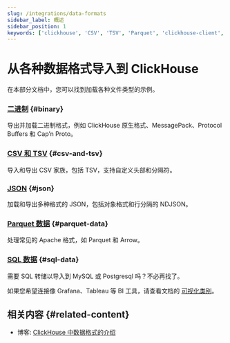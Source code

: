```yaml
---
slug: /integrations/data-formats
sidebar_label: 概述
sidebar_position: 1
keywords: ['clickhouse', 'CSV', 'TSV', 'Parquet', 'clickhouse-client', 'clickhouse-local']
---
```



# 从各种数据格式导入到 ClickHouse

在本部分文档中，您可以找到加载各种文件类型的示例。

### [**二进制**](/integrations/data-ingestion/data-formats/binary.md) {#binary}

导出并加载二进制格式，例如 ClickHouse 原生格式、MessagePack、Protocol Buffers 和 Cap’n Proto。

### [**CSV 和 TSV**](/integrations/data-ingestion/data-formats/csv-tsv.md) {#csv-and-tsv}

导入和导出 CSV 家族，包括 TSV，支持自定义头部和分隔符。

### [**JSON**](/integrations/data-ingestion/data-formats/json/intro.md) {#json}

加载和导出多种格式的 JSON，包括对象格式和行分隔的 NDJSON。

### [**Parquet 数据**](/integrations/data-ingestion/data-formats/parquet.md) {#parquet-data}

处理常见的 Apache 格式，如 Parquet 和 Arrow。

### [**SQL 数据**](/integrations/data-ingestion/data-formats/sql.md) {#sql-data}

需要 SQL 转储以导入到 MySQL 或 Postgresql 吗？不必再找了。

如果您希望连接像 Grafana、Tableau 等 BI 工具，请查看文档的 [可视化类别](../../data-visualization/index.md)。

## 相关内容 {#related-content}

- 博客: [ClickHouse 中数据格式的介绍](https://clickhouse.com/blog/data-formats-clickhouse-csv-tsv-parquet-native)

